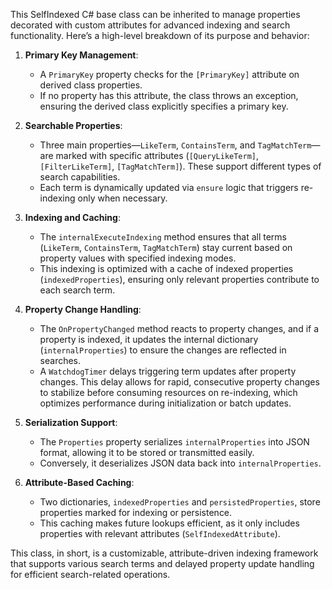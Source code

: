 ﻿This SelfIndexed C# base class can be inherited to manage properties decorated with custom attributes for advanced indexing and search functionality. Here’s a high-level breakdown of its purpose and behavior:

1. **Primary Key Management**:
   - A `PrimaryKey` property checks for the `[PrimaryKey]` attribute on derived class properties.
   - If no property has this attribute, the class throws an exception, ensuring the derived class explicitly specifies a primary key.

2. **Searchable Properties**:
   - Three main properties—`LikeTerm`, `ContainsTerm`, and `TagMatchTerm`—are marked with specific attributes (`[QueryLikeTerm]`, `[FilterLikeTerm]`, `[TagMatchTerm]`). These support different types of search capabilities.
   - Each term is dynamically updated via `ensure` logic that triggers re-indexing only when necessary.

3. **Indexing and Caching**:
   - The `internalExecuteIndexing` method ensures that all terms (`LikeTerm`, `ContainsTerm`, `TagMatchTerm`) stay current based on property values with specified indexing modes.
   - This indexing is optimized with a cache of indexed properties (`indexedProperties`), ensuring only relevant properties contribute to each search term.

4. **Property Change Handling**:
   - The `OnPropertyChanged` method reacts to property changes, and if a property is indexed, it updates the internal dictionary (`internalProperties`) to ensure the changes are reflected in searches.
   - A `WatchdogTimer` delays triggering term updates after property changes. This delay allows for rapid, consecutive property changes to stabilize before consuming resources on re-indexing, which optimizes performance during initialization or batch updates.

5. **Serialization Support**:
   - The `Properties` property serializes `internalProperties` into JSON format, allowing it to be stored or transmitted easily.
   - Conversely, it deserializes JSON data back into `internalProperties`.

6. **Attribute-Based Caching**:
   - Two dictionaries, `indexedProperties` and `persistedProperties`, store properties marked for indexing or persistence.
   - This caching makes future lookups efficient, as it only includes properties with relevant attributes (`SelfIndexedAttribute`).

This class, in short, is a customizable, attribute-driven indexing framework that supports various search terms and delayed property update handling for efficient search-related operations.
